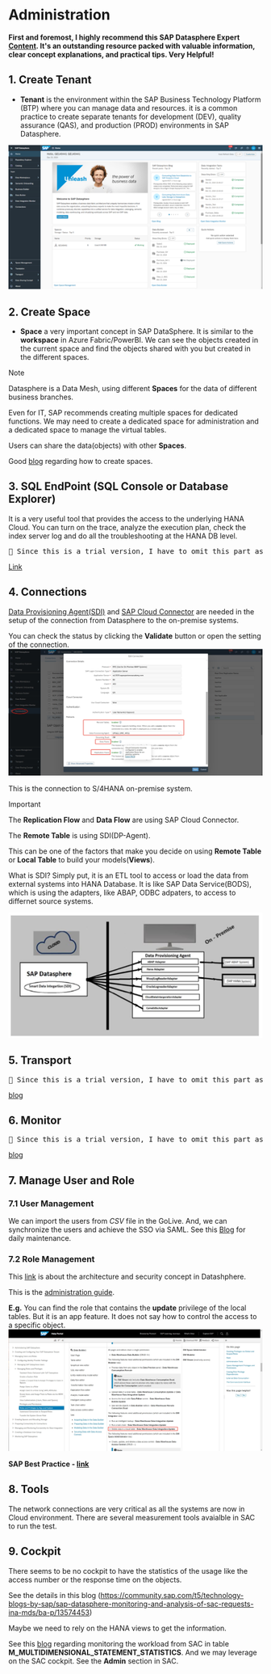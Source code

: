 # Administration

**First and foremost, I highly recommend this SAP Datasphere Expert [Content](https://help.sap.com/docs/SUPPORT_CONTENT/datasphere/4181116697.html). It's an outstanding resource packed with valuable information, clear concept explanations, and practical tips. Very Helpful!** 

## 1. Create Tenant
- **Tenant** is the environment within the SAP Business Technology Platform (BTP) where you can manage data and resources.
it is a common practice to create separate tenants for development (DEV), quality assurance (QAS), and production (PROD) environments in SAP Datasphere.

![alt text](/Admin/images/Space.png)


## 2. Create Space 
- **Space** a very important concept in SAP DataSphere. It is similar to the **workspace** in Azure Fabric/PowerBI. We can see the objects created in the current space and find the objects shared with you but created in the different spaces. 

> [!NOTE]
> Datasphere is a Data Mesh, using different **Spaces** for the data of different business branches. 
> 
> Even for IT, SAP recommends creating multiple spaces for dedicated functions. We may need to create a dedicated space for administration and a dedicated space to manage the virtual tables.
>
> Users can share the data(objects) with other **Spaces**.
>
> Good [blog](https://community.sap.com/t5/technology-blogs-by-sap/sap-datasphere-space-data-integration-and-data-modeling-best-practices/ba-p/13651889) regarding how to create spaces.


## 3. SQL EndPoint (SQL Console or Database Explorer)
It is a very useful tool that provides the access to the underlying HANA Cloud. You can turn on the trace, analyze the execution plan, check the index server log and do all the troubleshooting at the HANA DB level.

<pre>🚩 Since this is a trial version, I have to omit this part as well. But you can find the details in the below link.</pre>
[Link](https://community.sap.com/t5/technology-blogs-by-members/sap-datasphere-how-to-integrate-open-sql-procedures-in-a-task-chain/ba-p/13860628) 

## 4. Connections

[Data Provisioning Agent(SDI)](https://community.sap.com/t5/technology-blogs-by-members/sap-datasphere-sap-data-provisioning-agent-upgrade/ba-p/13569884) and [SAP Cloud Connector](https://community.sap.com/t5/technology-blogs-by-sap/sap-datasphere-sap-cloud-connector-setup/ba-p/13550570) are needed in the setup of the connection from Datasphere to the on-premise systems.

You can check the status by clicking the **Validate** button or open the setting of the connection.
![alt text](/Admin/images/S4HC.png)

This is the connection to S/4HANA on-premise system.

> [!IMPORTANT]
> The **Replication Flow** and **Data Flow** are using SAP Cloud Connector.
>
> The **Remote Table** is using SDI(DP-Agent).
>
> This can be one of the factors that make you decide on using **Remote Table** or **Local Table** to build your models(**Views**).

What is SDI? Simply put, it is an ETL tool to access or load the data from external systems into HANA Database. It is like SAP Data Service(BODS), which is using the adapters, like ABAP, ODBC adpaters, to access to differnet source systems.

![alt text](/Admin/images/SDA.png)


## 5. Transport

<pre>🚩 Since this is a trial version, I have to omit this part as well. But you can find the details in the below blog</pre>
[blog](https://community.sap.com/t5/technology-blogs-by-members/life-cycle-management-in-sap-datasphere-transporting-content-between/ba-p/13576990)

## 6. Monitor

<pre>🚩 Since this is a trial version, I have to omit this part as well. But you can find the details in the below blog</pre>
[blog](https://community.sap.com/t5/technology-blogs-by-members/performance-monitoring-in-sap-datasphere/ba-p/13860769)

## 7. Manage User and Role

### 7.1 User Management
We can import the users from *CSV* file in the GoLive. And, we can synchronize the users and achieve the SSO via SAML. See this [Blog](https://community.sap.com/t5/technology-blogs-by-members/integrate-sap-data-warehouse-cloud-with-azure-active-directory/ba-p/13480455) for daily maintenance.

### 7.2 Role Management

This [link](https://community.sap.com/t5/technology-blogs-by-members/sap-datasphere-architecture-and-security-concept/ba-p/13702030) is about the architecture and security concept in Datashphere.

This is the [administration guide](https://help.sap.com/docs/SAP_DATASPHERE/9f804b8efa8043539289f42f372c4862/2d8b7d04dcae402f911d119437ce0a74.html).

**E.g.** You can find the role that contains the **update** privilege of the local tables. But it is an app feature. It does not say how to control the access to a specific object. 
![alt text](/Admin/images/Roles.png)

**SAP Best Practice - [link](https://community.sap.com/t5/technology-blogs-by-sap/sap-datasphere-security-amp-data-access-controls-overview/ba-p/13805353)**

## 8. Tools
The network connections are very critical as all the systems are now in Cloud environment. There are several measurement tools avaialble in SAC to run the test.

## 9. Cockpit
There seems to be no cockpit to have the statistics of the usage like the access number or the response time on the objects. 

See the details in this blog (https://community.sap.com/t5/technology-blogs-by-sap/sap-datasphere-monitoring-and-analysis-of-sac-requests-ina-mds/ba-p/13574453)

Maybe we need to rely on the HANA views to get the information. 

See this [blog](https://community.sap.com/t5/technology-blogs-by-members/sap-datasphere-sap-hana-database-monitoring/ba-p/13696750) regarding monitoring the workload from SAC in table **M_MULTIDIMENSIONAL_STATEMENT_STATISTICS**. And we may leverage on the SAC cockpit. See the **Admin** section in SAC.

